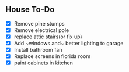 ## House To-Do
- [x] Remove pine stumps
- [x] Remove electrical pole
- [x] replace attic stairs(or fix up)
- [x] Add ~windows and~ better lighting to garage
- [x] Install bathroom fan
- [x] Replace screens in florida room
- [x] paint cabinets in kitchen
